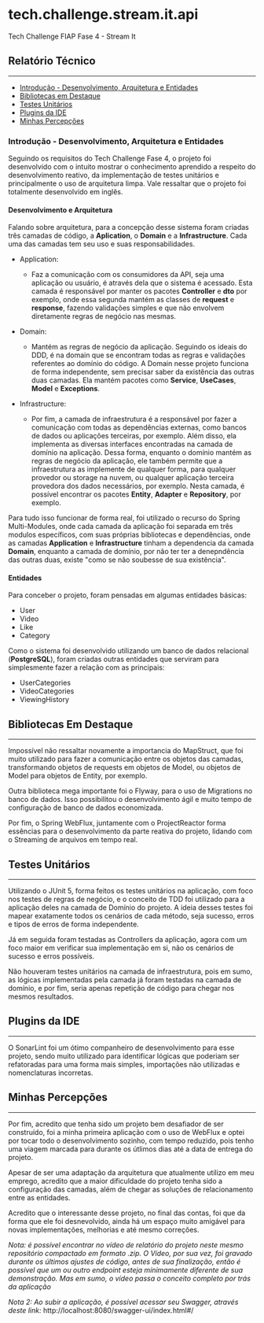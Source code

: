 # tech.challenge.stream.it.api
Tech Challenge FIAP Fase 4 - Stream It


## Relatório Técnico

---
- [Introdução - Desenvolvimento, Arquitetura e Entidades](#introdução---desenvolvimento-arquitetura-e-entidades)
- [Bibliotecas em Destaque](#bibliotecas-em-destaque)
- [Testes Unitários](#testes-unitários)
- [Plugins da IDE](#plugins-da-ide)
- [Minhas Percepções](#minhas-percepções)

### Introdução - Desenvolvimento, Arquitetura e Entidades

Seguindo os requisitos do Tech Challenge Fase 4, o projeto foi desenvolvido
com o intuito mostrar o conhecimento aprendido a respeito do desenvolvimento
reativo, da implementação de testes unitários e principalmente o uso de 
arquitetura limpa. Vale ressaltar que o projeto foi totalmente desenvolvido
em inglês.

#### Desenvolvimento e Arquitetura

Falando sobre arquitetura, para a concepção desse sistema foram criadas
três camadas de código, a **Aplication**, o **Domain** e a **Infrastructure**.
Cada uma das camadas tem seu uso e suas responsabilidades.

- Application:
  - Faz a comunicação com os consumidores da API, seja uma aplicação ou usuário,
  é através dela que o sistema é acessado. Esta camada é responsável por manter
  os pacotes **Controller** e **dto** por exemplo, onde essa segunda mantém as 
  classes de **request** e **response**, fazendo validações simples e que não
  envolvem diretamente regras de negócio nas mesmas.

- Domain:
  - Mantém as regras de negócio da aplicação. Seguindo os ideais do DDD, 
  é na domain que se encontram todas as regras e validações referentes ao
  domínio do código. A Domain nesse projeto funciona de forma independente,
  sem precisar saber da existência das outras duas camadas. Ela mantém pacotes
  como **Service**, **UseCases**, **Model** e **Exceptions**.

- Infrastructure:
  - Por fim, a camada de infraestrutura é a responsável por fazer a comunicação
  com todas as dependências externas, como bancos de dados ou aplicações terceiras,
  por exemplo. Além disso, ela implementa as diversas interfaces encontradas na camada
  de domínio na aplicação. Dessa forma, enquanto o domínio mantém as regras de negócio
  da aplicação, ele também permite que a infraestrutura as implemente de qualquer forma,
  para qualquer provedor ou storage na nuvem, ou qualquer aplicação terceira provedora
  dos dados necessários, por exemplo. Nesta camada, é possível encontrar os pacotes
  **Entity**, **Adapter** e **Repository**, por exemplo.

Para tudo isso funcionar de forma real, foi utilizado o recurso do Spring Multi-Modules,
onde cada camada da aplicação foi separada em três modulos específicos, com suas próprias
bibliotecas e dependências, onde as camadas **Application** e **Infrastructure**
tinham a dependencia da camada **Domain**, enquanto a camada de domínio, por não ter
ter a denepndência das outras duas, existe "como se não soubesse de sua existência".


#### Entidades

Para conceber o projeto, foram pensadas em algumas entidades básicas:
- User
- Video
- Like
- Category

Como o sistema foi desenvolvido utilizando um banco de dados relacional 
(**PostgreSQL**), foram criadas outras entidades que serviram para
simplesmente fazer a relação com as principais:
- UserCategories
- VideoCategories
- ViewingHistory


## Bibliotecas Em Destaque

---

Impossível não ressaltar novamente a importancia do MapStruct, que foi
muito utilizado para fazer a comunicação entre os objetos das camadas,
transformando objetos de requests em objetos de Model, ou objetos de Model
para objetos de Entity, por exemplo.

Outra biblioteca mega importante foi o Flyway, para o uso de Migrations no
banco de dados. Isso possibilitou o desenvolvimento ágil e muito tempo de
configuração de banco de dados economizada.

Por fim, o Spring WebFlux, juntamente com o ProjectReactor forma essências
para o desenvolvimento da parte reativa do projeto, lidando com o Streaming
de arquivos em tempo real.

## Testes Unitários

---

Utilizando o JUnit 5, forma feitos os testes unitários na aplicação, com
foco nos testes de regras de negócio, e o conceito de TDD foi utilizado
para a aplicação deles na camada de Domínio do projeto. A ideia desses testes
foi mapear exatamente todos os cenários de cada método, seja sucesso, erros
e tipos de erros de forma independente.

Já em seguida foram testadas as Controllers da aplicação, agora com um foco maior
em verificar sua implementação em si, não os cenários de sucesso e erros possíveis.


Não houveram testes unitários na camada de infraestrutura, pois em sumo, as lógicas
implementadas pela camada já foram testadas na camada de domínio, e por fim, seria apenas
repetição de código para chegar nos mesmos resultados.


## Plugins da IDE

---

O SonarLint foi um ótimo companheiro de desenvolvimento para esse projeto,
sendo muito utilizado para identificar lógicas que poderiam ser refatoradas para
uma forma mais simples, importações não utilizadas e nomenclaturas incorretas.


## Minhas Percepções

---

Por fim, acredito que tenha sido um projeto bem desafiador de ser construído,
foi a minha primeira aplicação com o uso de WebFlux e optei por tocar todo
o desenvolvimento sozinho, com tempo reduzido, pois tenho uma viagem marcada para
durante os útlimos dias até a data de entrega do projeto.

Apesar de ser uma adaptação da arquitetura que atualmente utilizo em meu emprego, 
acredito que a maior dificuldade do projeto tenha sido a configuração das camadas,
além de chegar as soluções de relacionamento entre as entidades.

Acredito que o interessante desse projeto, no final das contas, foi que da forma que
ele foi desnevolvido, ainda há um espaço muito amigável para novas implementações,
melhorias e até mesmo correções.

*Nota: é possível encontrar no vídeo de relatório do projeto neste mesmo repositório compactado em formato .zip. 
O Vídeo, por sua vez, foi gravado durante os últimos ajustes de código, antes
de sua finalização, então é possível que um ou outro endpoint esteja mínimamente diferente
de sua demonstração. Mas em sumo, o vídeo passa o conceito completo por trás da aplicação*


*Nota 2: Ao subir a aplicação, é possível acessar seu Swagger, através deste link:* http://localhost:8080/swagger-ui/index.html#/
